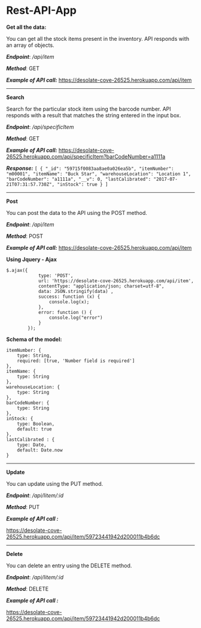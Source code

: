 # Rest-API-App


**Get all the data:** 

You can get all the stock items present in the inventory. API responds with an array of objects. 

***Endpoint***: 
*/api/item*

***Method***:
 GET

***Example of API call:***
https://desolate-cove-26525.herokuapp.com/api/item



----------
**Search** 

Search for the particular stock item using the barcode number. API responds with a result that matches the string entered in the input box. 

***Endpoint***: 
*/api/specificItem*

***Method***:
 GET

***Example of API call:***
https://desolate-cove-26525.herokuapp.com/api/specificItem?barCodeNumber=a1111a

***Response:***
`[
    {
        "_id": "59715f0083aa8ae0a026ea5b",
        "itemNumber": "m00001",
        "itemName": "Buck Star",
        "warehouseLocation": "Location 1",
        "barCodeNumber": "a1111a",
        "__v": 0,
        "lastCalibrated": "2017-07-21T07:31:57.730Z",
        "inStock": true
    }
]
`


----------

**Post** 

You can post the data to the API using the POST method. 

***Endpoint***: 
*/api/item*

***Method***:
 POST


***Example of API call:***
https://desolate-cove-26525.herokuapp.com/api/item


**Using Jquery - Ajax** 

    $.ajax({
                type: 'POST',
                url: 'https://desolate-cove-26525.herokuapp.com/api/item',
                contentType: "application/json; charset=utf-8",
                data: JSON.stringify(data) ,
                success: function (x) {
                    console.log(x);
                },
                error: function () {
                    console.log("error")
                }
            });




**Schema of the model:** 

    itemNumber: {
        type: String,
        required: [true, 'Number field is required']
    },
    itemName: {
        type: String
    },
    warehouseLocation: {
        type: String
    },
    barCodeNumber: {
        type: String
    },
    inStock: {
        type: Boolean,
        default: true
    },
    lastCalibrated : {
        type: Date,
        default: Date.now
    }




----------

**Update** 

You can update using the PUT method.  

***Endpoint***: 
*/api/Iitem/:id*

***Method***:
 PUT


***Example of API call :*** 

https://desolate-cove-26525.herokuapp.com/api/item/59723441942d200011b4b6dc


 
 
 ----------
 
**Delete**

You can delete an entry using the DELETE method. 

***Endpoint***: 
*/api/Iitem/:id*

***Method***:
 DELETE

***Example of API call :*** 

https://desolate-cove-26525.herokuapp.com/api/item/59723441942d200011b4b6dc
